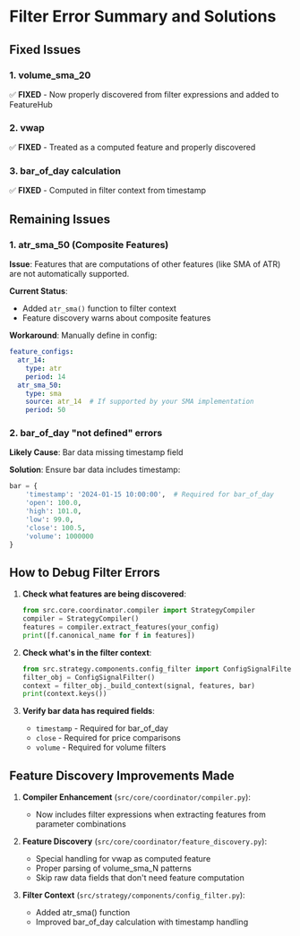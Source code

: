 # Filter Error Summary and Solutions

## Fixed Issues

### 1. volume_sma_20
✅ **FIXED** - Now properly discovered from filter expressions and added to FeatureHub

### 2. vwap  
✅ **FIXED** - Treated as a computed feature and properly discovered

### 3. bar_of_day calculation
✅ **FIXED** - Computed in filter context from timestamp

## Remaining Issues

### 1. atr_sma_50 (Composite Features)
**Issue**: Features that are computations of other features (like SMA of ATR) are not automatically supported.

**Current Status**: 
- Added `atr_sma()` function to filter context
- Feature discovery warns about composite features

**Workaround**: Manually define in config:
```yaml
feature_configs:
  atr_14:
    type: atr
    period: 14
  atr_sma_50:
    type: sma
    source: atr_14  # If supported by your SMA implementation
    period: 50
```

### 2. bar_of_day "not defined" errors
**Likely Cause**: Bar data missing timestamp field

**Solution**: Ensure bar data includes timestamp:
```python
bar = {
    'timestamp': '2024-01-15 10:00:00',  # Required for bar_of_day
    'open': 100.0,
    'high': 101.0,
    'low': 99.0,
    'close': 100.5,
    'volume': 1000000
}
```

## How to Debug Filter Errors

1. **Check what features are being discovered**:
   ```python
   from src.core.coordinator.compiler import StrategyCompiler
   compiler = StrategyCompiler()
   features = compiler.extract_features(your_config)
   print([f.canonical_name for f in features])
   ```

2. **Check what's in the filter context**:
   ```python
   from src.strategy.components.config_filter import ConfigSignalFilter
   filter_obj = ConfigSignalFilter()
   context = filter_obj._build_context(signal, features, bar)
   print(context.keys())
   ```

3. **Verify bar data has required fields**:
   - `timestamp` - Required for bar_of_day
   - `close` - Required for price comparisons
   - `volume` - Required for volume filters

## Feature Discovery Improvements Made

1. **Compiler Enhancement** (`src/core/coordinator/compiler.py`):
   - Now includes filter expressions when extracting features from parameter combinations

2. **Feature Discovery** (`src/core/coordinator/feature_discovery.py`):
   - Special handling for vwap as computed feature
   - Proper parsing of volume_sma_N patterns
   - Skip raw data fields that don't need feature computation

3. **Filter Context** (`src/strategy/components/config_filter.py`):
   - Added atr_sma() function
   - Improved bar_of_day calculation with timestamp handling